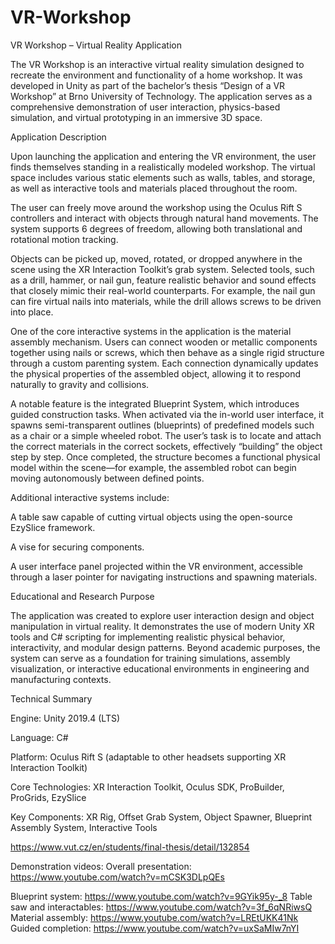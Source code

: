 # VR-Workshop
VR Workshop – Virtual Reality Application

The VR Workshop is an interactive virtual reality simulation designed to recreate the environment and functionality of a home workshop. It was developed in Unity as part of the bachelor’s thesis “Design of a VR Workshop” at Brno University of Technology. The application serves as a comprehensive demonstration of user interaction, physics-based simulation, and virtual prototyping in an immersive 3D space.

Application Description

Upon launching the application and entering the VR environment, the user finds themselves standing in a realistically modeled workshop. The virtual space includes various static elements such as walls, tables, and storage, as well as interactive tools and materials placed throughout the room.

The user can freely move around the workshop using the Oculus Rift S controllers and interact with objects through natural hand movements. The system supports 6 degrees of freedom, allowing both translational and rotational motion tracking.

Objects can be picked up, moved, rotated, or dropped anywhere in the scene using the XR Interaction Toolkit’s grab system. Selected tools, such as a drill, hammer, or nail gun, feature realistic behavior and sound effects that closely mimic their real-world counterparts. For example, the nail gun can fire virtual nails into materials, while the drill allows screws to be driven into place.

One of the core interactive systems in the application is the material assembly mechanism. Users can connect wooden or metallic components together using nails or screws, which then behave as a single rigid structure through a custom parenting system. Each connection dynamically updates the physical properties of the assembled object, allowing it to respond naturally to gravity and collisions.

A notable feature is the integrated Blueprint System, which introduces guided construction tasks. When activated via the in-world user interface, it spawns semi-transparent outlines (blueprints) of predefined models such as a chair or a simple wheeled robot. The user’s task is to locate and attach the correct materials in the correct sockets, effectively “building” the object step by step. Once completed, the structure becomes a functional physical model within the scene—for example, the assembled robot can begin moving autonomously between defined points.

Additional interactive systems include:

A table saw capable of cutting virtual objects using the open-source EzySlice framework.

A vise for securing components.

A user interface panel projected within the VR environment, accessible through a laser pointer for navigating instructions and spawning materials.

Educational and Research Purpose

The application was created to explore user interaction design and object manipulation in virtual reality. It demonstrates the use of modern Unity XR tools and C# scripting for implementing realistic physical behavior, interactivity, and modular design patterns. Beyond academic purposes, the system can serve as a foundation for training simulations, assembly visualization, or interactive educational environments in engineering and manufacturing contexts.

Technical Summary

Engine: Unity 2019.4 (LTS)

Language: C#

Platform: Oculus Rift S (adaptable to other headsets supporting XR Interaction Toolkit)

Core Technologies: XR Interaction Toolkit, Oculus SDK, ProBuilder, ProGrids, EzySlice

Key Components: XR Rig, Offset Grab System, Object Spawner, Blueprint Assembly System, Interactive Tools


https://www.vut.cz/en/students/final-thesis/detail/132854

Demonstration videos:
Overall presentation:
https://www.youtube.com/watch?v=mCSK3DLpQEs

Blueprint system: https://www.youtube.com/watch?v=9GYik95y-_8
Table saw and interactables: https://www.youtube.com/watch?v=3f_6qNRiwsQ
Material assembly: https://www.youtube.com/watch?v=LREtUKK41Nk
Guided completion: https://www.youtube.com/watch?v=uxSaMIw7nYI
